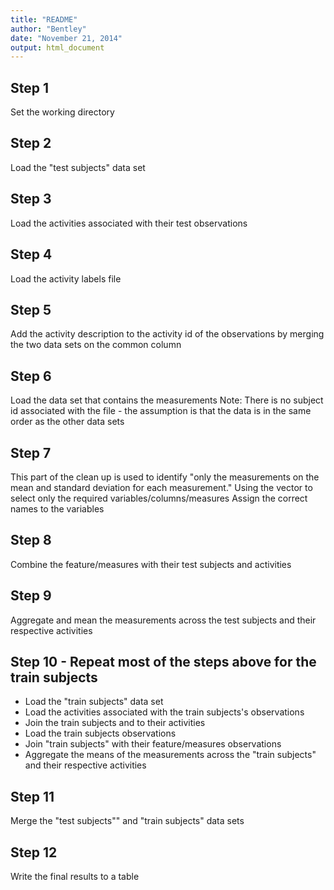```yaml
---
title: "README"
author: "Bentley"
date: "November 21, 2014"
output: html_document
---
```


## Step 1
Set the working directory

## Step 2
Load the "test subjects" data set 

## Step 3
Load the activities associated with their test observations

## Step 4
Load the activity labels file 

## Step 5
Add the activity description to the activity id of the observations by merging the two data sets on the common column

## Step 6
Load the data set that contains the measurements 
Note: There is no subject id associated with the file - the assumption is that the data is in the same order as the other data sets

## Step 7
This part of the clean up is used to identify  "only the measurements on the mean and standard deviation for each measurement."
Using the vector to select only the required variables/columns/measures
Assign the correct names to the variables

## Step 8
Combine the feature/measures with their test subjects and activities

## Step 9
Aggregate and mean the measurements across the test subjects and their respective activities

## Step 10 - Repeat most of the steps above for the train subjects
- Load the "train subjects" data set  
- Load the activities associated with the train subjects's observations
- Join the train subjects and to their activities 
- Load the train subjects observations 
- Join "train subjects" with their feature/measures observations
- Aggregate the means of the measurements across the "train subjects" and their respective activities

## Step 11
Merge the "test subjects"" and "train subjects" data sets

## Step 12
Write the final results to a table